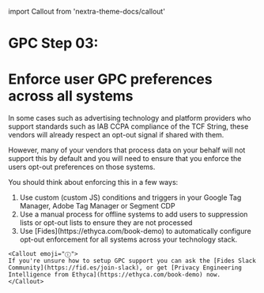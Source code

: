 import Callout from 'nextra-theme-docs/callout'

# GPC Step 03:
# Enforce user GPC preferences across all systems
In some cases such as advertising technology and platform providers who support standards such as IAB CCPA compliance of the TCF String, these vendors will already respect an opt-out signal if shared with them.

However, many of your vendors that process data on your behalf will not support this by default and you will need to ensure that you enforce the users opt-out preferences on those systems.

You should think about enforcing this in a few ways:

<ol>
    <li>Use custom (custom JS) conditions and triggers in  your Google Tag Manager, Adobe Tag Manager or Segment CDP</li>
    <li>Use a manual process for offline systems to add users to suppression lists or opt-out lists to ensure they are not processed</li>
    <li>Use [Fides](https://ethyca.com/book-demo) to automatically configure opt-out enforcement for all systems across your technology stack.</li>
</ol>


    <Callout emoji="ⓘ">
    If you're unsure how to setup GPC support you can ask the [Fides Slack Community](https://fid.es/join-slack), or get [Privacy Engineering Intelligence from Ethyca](https://ethyca.com/book-demo) now.
    </Callout>
